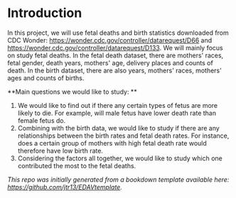 # Introduction
In this project, we will use fetal deaths and birth statistics downloaded from CDC Wonder: https://wonder.cdc.gov/controller/datarequest/D66 and https://wonder.cdc.gov/controller/datarequest/D133. We will mainly focus on study fetal deaths. In the fetal death dataset, there are mothers' races, fetal gender, death years, mothers' age, delivery places and counts of death. In the birth dataset, there are also years, mothers' races, mothers' ages and counts of births.

**Main questions we would like to study: **

1. We would like to find out if there any certain types of fetus are more likely to die. For example, will male fetus have lower death rate than female fetus do.
2. Combining with the birth data, we would like to study if there are any relationships between the birth rates and fetal death rates. For instance, does a certain group of mothers with high fetal death rate would therefore have low birth rate.
3. Considering the factors all together, we would like to study which one contributed the most to the fetal deaths.

*This repo was initially generated from a bookdown template available here: https://github.com/jtr13/EDAVtemplate.*	

